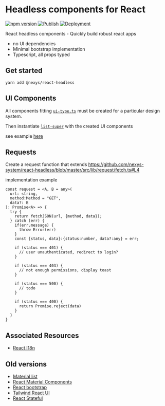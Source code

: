 # Headless components for React

[![npm version](https://img.shields.io/npm/v/@nexys/headless)](https://www.npmjs.com/package/@nexys/headless)
[![Publish](https://github.com/nexys-system/react-headless/actions/workflows/publish.yml/badge.svg)](https://github.com/nexys-system/react-headless/actions/workflows/publish.yml)
[![Deployment](https://github.com/nexys-system/react-headless/actions/workflows/deploy.yml/badge.svg)](https://github.com/nexys-system/react-headless/actions/workflows/deploy.yml)

React headless components - Quickly build robust react apps

- no UI dependencies
- Minimal bootstrap implementation
- Typescript, all props typed

## Get started

`yarn add @nexys/react-headless`

## UI Components

All components fitting [`ui-type.ts`](https://github.com/nexys-system/react-headless/blob/master/src/lib/list/ui-type.ts) must be created for a particular design system.

Then instantiate [`list-super`](https://github.com/nexys-system/react-headless/blob/master/src/lib/list/list-super.tsx) with the created UI components

see example [here](https://github.com/nexys-system/react-headless/commit/6e7df1eadab7ca14b99118a6a27dbb34c4eb859f#diff-25a6634263c1b1f6fc4697a04e2b9904ea4b042a89af59dc93ec1f5d44848a26)

## Requests

Create a request function that extends https://github.com/nexys-system/react-headless/blob/master/src/lib/request/fetch.ts#L4

implementation example

```
const request = <A, B = any>(
  url: string,
  method:Method = "GET",
  data?: B
): Promise<A> => {
  try {
    return fetchJSON(url, {method, data});
  } catch (err) {
    if(err.message) {
      throw Error(err)
    }
    const {status, data}:{status:number, data?:any} = err;
    
    if (status === 401) {
      // user unauthenticated, redirect to login?
    }
    
    if (status === 403) {
      // not enough permissions, display toast
    }
    
    if (status === 500) {
      // todo
    }
    
    if (status === 400) {
      return Promise.reject(data)
    }
  }
}
```

## Associated Resources

- [React I18n](https://github.com/nexys-system/react-i18n)

## Old versions

- [Material list](https://nexys-system.github.io/mui-list-ts/)
- [React Material Components](https://github.com/nexys-system/react-material-component)
- [React bootstrap](https://github.com/nexys-system/react-bootstrap-components)
- [Tailwind React UI](https://github.com/nexys-system/tailwind-react-ui)
- [React Stateful](https://github.com/nexys-system/react-stateful)
